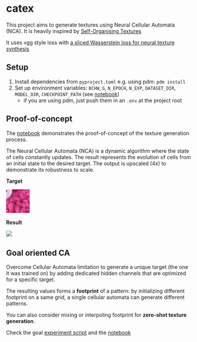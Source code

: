 # catex
This project aims to generate textures using Neural Cellular Automata (NCA). It is heavily inspired by [Self-Organising Textures](https://distill.pub/selforg/2021/textures/)

It uses vgg style loss with [a sliced Wasserstein loss for neural texture synthesis](https://arxiv.org/pdf/2006.07229.pdf)

## Setup
1. Install dependencies from `pyproject.toml` e.g. using pdm: `pdm install`
2. Set up environment variables: `BCHW`, `G`, `N_EPOCH`, `N_EXP`, `DATASET_DIR`, `MODEL_DIR`, `CHECKPOINT_PATH` (see [notebook](demo/poc.ipynb))
    - if you are using pdm, just push them in an `.env` at the project root

## Proof-of-concept
The [notebook](demo/poc.ipynb) demonstrates the proof-of-concept of the texture generation process.

The Neural Cellular Automata (NCA) is a dynamic algorithm where the state of cells constantly updates. The result represents the evolution of cells from an initial state to the desired target. The output is upscaled (4x) to demonstrate its robustness to scale.

**Target**

![](assets/poc/target.png)

**Result**

![](assets/poc/result.gif)

## Goal oriented CA
Overcome Cellular Automata limitation to generate a unique target (the one it was trained on) by adding dedicated hidden channels that are optimized for a specific target.

The resulting values forms a **footprint** of a pattern: by initializing different footprint on a same grid, a single cellular automata can generate different patterns.

You can also consider mixing or interpoling footprint for **zero-shot texture generation**.

Check the goal [experiment script](experiment/main.py) and the [notebook](demo/goal.ipynb)
